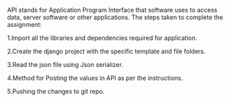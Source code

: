 API stands for Application Program Interface that software uses to access data, server software or other applications. The steps taken to complete the assignment:

1.Import all the libraries and dependencies required for application. 

2.Create the django project with the specific template and file folders. 

3.Read the json file using Json serializer. 

4.Method for Posting the values in API as per the instructions. 

5.Pushing the changes to git repo. 
